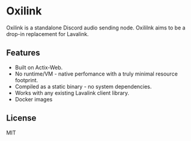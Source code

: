 # Oxilink

Oxilink is a standalone Discord audio sending node. Oxililnk aims to be a
drop-in replacement for Lavalink.

## Features

 * Built on Actix-Web.
 * No runtime/VM - native perfomance with a truly minimal resource footprint.
 * Compiled as a static binary - no system dependencies.
 * Works with any existing Lavalink client library.
 * Docker images

## License
MIT
